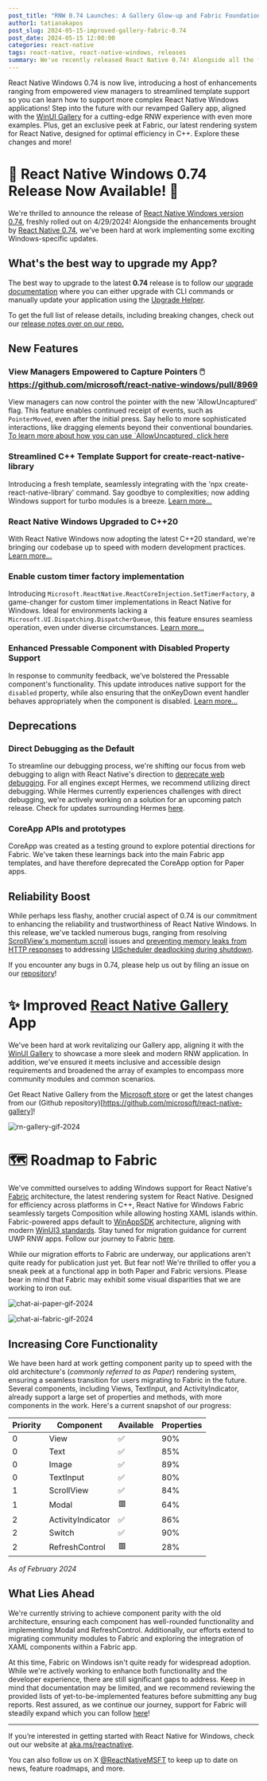 ```yaml
---
post_title: "RNW 0.74 Launches: A Gallery Glow-up and Fabric Foundations!"
author1: tatianakapos
post_slug: 2024-05-15-improved-gallery-fabric-0.74
post_date: 2024-05-15 12:00:00
categories: react-native
tags: react-native, react-native-windows, releases
summary: We've recently released React Native 0.74! Alongside all the fantastic features from React Native, we've been hard at work enhancing the Windows experience, refreshing our Gallery App, and setting the stage for Fabric support.
---
```


React Native Windows 0.74 is now live, introducing a host of enhancements ranging from empowered view managers to streamlined template support so you can learn how to support more complex React Native Windows applications! Step into the future with our revamped Gallery app, aligned with the [WinUI Gallery](https://aka.ms/winuigallery) for a cutting-edge RNW experience with even more examples. Plus, get an exclusive peek at Fabric, our latest rendering system for React Native, designed for optimal efficiency in C++. Explore these changes and more!

# 🎉 React Native Windows 0.74 Release Now Available! 🎉

We're thrilled to announce the release of [React Native Windows version 0.74](https://github.com/microsoft/react-native-windows/releases/tag/react-native-windows_v0.74.0), freshly rolled out on 4/29/2024! Alongside the enhancements brought by [React Native 0.74](https://reactnative.dev/blog/2024/04/22/release-0.74), we've been hard at work implementing some exciting Windows-specific updates.

## What's the best way to upgrade my App?

The best way to upgrade to the latest **0.74** release is to follow our [upgrade documentation](https://microsoft.github.io/react-native-windows/docs/upgrade-app) where you can either upgrade with CLI commands or manually update your application using the [Upgrade Helper](https://react-native-community.github.io/upgrade-helper/). 

To get the full list of release details, including breaking changes, check out our [release notes over on our repo.](https://github.com/microsoft/react-native-windows/releases/tag/react-native-windows_v0.74.0)

## New Features

### View Managers Empowered to Capture Pointers 🖱️ https://github.com/microsoft/react-native-windows/pull/8969

View managers can now control the pointer with the new 'AllowUncaptured' flag. This feature enables continued receipt of events, such as `PointerMoved`, even after the initial press. Say hello to more sophisticated interactions, like dragging elements beyond their conventional boundaries. [To learn more about how you can use `AllowUncaptured, click here](https://github.com/microsoft/react-native-windows/pull/8969)

### Streamlined C++ Template Support for create-react-native-library 

Introducing a fresh template, seamlessly integrating with the 'npx create-react-native-library' command. Say goodbye to complexities; now adding Windows support for turbo modules is a breeze. [Learn more...](https://github.com/microsoft/react-native-windows/pull/12481)

### React Native Windows Upgraded to C++20  

With React Native Windows now adopting the latest C++20 standard, we're bringing our codebase up to speed with modern development practices. [Learn more...](https://github.com/microsoft/react-native-windows/pull/12656)

### Enable custom timer factory implementation 

Introducing `Microsoft.ReactNative.ReactCoreInjection.SetTimerFactory`, a game-changer for custom timer implementations in React Native for Windows. Ideal for environments lacking a `Microsoft.UI.Dispatching.DispatcherQueue`, this feature ensures seamless operation, even under diverse circumstances. [Learn more...](https://github.com/microsoft/react-native-windows/pull/12856)


### Enhanced Pressable Component with Disabled Property Support

In response to community feedback, we've bolstered the Pressable component's functionality. This update introduces native support for the `disabled` property, while also ensuring that the onKeyDown event handler behaves appropriately when the component is disabled. [Learn more...](https://github.com/microsoft/react-native-windows/pull/12799)

## Deprecations

### Direct Debugging as the Default

To streamline our debugging process, we're shifting our focus from web debugging to align with React Native's direction to [deprecate web debugging](https://github.com/react-native-community/discussions-and-proposals/discussions/734). For all engines except Hermes, we recommend utilizing direct debugging. While Hermes currently experiences challenges with direct debugging, we're actively working on a solution for an upcoming patch release. Check for updates surrounding Hermes [here](https://github.com/microsoft/react-native-windows/issues/12982).

### CoreApp APIs and prototypes

CoreApp was created as a testing ground to explore potential directions for Fabric. We've taken these learnings back into the main Fabric app templates, and have therefore deprecated the CoreApp option for Paper apps. 

## Reliability Boost

While perhaps less flashy, another crucial aspect of 0.74 is our commitment to enhancing the reliability and trustworthiness of React Native Windows. In this release, we've tackled numerous bugs, ranging from resolving [ScrollView's momentum scroll](https://github.com/microsoft/react-native-windows/commit/1367b74599cc888082d280d728b1ac02917cea96) issues and [preventing memory leaks from HTTP responses](https://github.com/microsoft/react-native-windows/commit/ea58fe084c5d8a9116c69807ca9473aaa9e54221) to addressing [UIScheduler deadlocking during shutdown](https://github.com/microsoft/react-native-windows/commit/e2bf3e27f1ad328bcc74d00083482ed5d74a4af6).

If you encounter any bugs in 0.74, please help us out by filing an issue on our [repository](https://github.com/microsoft/react-native-windows/issues)!

# ✨ Improved [React Native Gallery](https://www.microsoft.com/store/productId/9NPG0B292H4R?ocid=pdpshare) App

We've been hard at work revitalizing our Gallery app, aligning it with the [WinUI Gallery](https://aka.ms/winuiGallery) to showcase a more sleek and modern RNW application. In addition, we've ensured it meets inclusive and accessible design requirements and broadened the array of examples to encompass more community modules and common scenarios.

Get React Native Gallery from the [Microsoft store](https://www.microsoft.com/store/productId/9NPG0B292H4R?ocid=pdpshare) or get the latest changes from our (Github repository)[https://github.com/microsoft/react-native-gallery]!

![rn-gallery-gif-2024](assets/gallery-demo-2024.gif)

# 🗺️ Roadmap to Fabric

We've committed ourselves to adding Windows support for React Native's [Fabric](https://reactnative.dev/architecture/fabric-renderer) architecture, the latest rendering system for React Native. Designed for efficiency across platforms in C++, React Native for Windows Fabric seamlessly targets Composition while allowing hosting XAML islands within. Fabric-powered apps default to [WinAppSDK](https://learn.microsoft.com/en-us/windows/apps/windows-app-sdk/) architecture, aligning with modern [WinUI3 standards](https://learn.microsoft.com/en-us/windows/apps/winui/winui3/). Stay tuned for migration guidance for current UWP RNW apps. Follow our journey to Fabric [here](https://github.com/microsoft/react-native-windows/issues/12042).

While our migration efforts to Fabric are underway, our applications aren't quite ready for publication just yet. But fear not! We're thrilled to offer you a sneak peek at a functional app in both Paper and Fabric versions. Please bear in mind that Fabric may exhibit some visual disparities that we are working to iron out.

![chat-ai-paper-gif-2024](assets/2024-05-15-improved-gallery-fabric-0.74/chat-ai-paper.gif)

![chat-ai-fabric-gif-2024](assets/2024-05-15-improved-gallery-fabric-0.74/chat-ai-fabric.gif)

## Increasing Core Functionality

We have been hard at work getting component parity up to speed with the old architecture's (*commonly referred to as Paper*) rendering system, ensuring a seamless transition for users migrating to Fabric in the future. Several components, including Views, TextInput, and ActivityIndicator, already support a large set of properties and methods, with more components in the work. Here's a current snapshot of our progress:

| Priority | Component | Available | Properties |
| --- | --- | --- | --- | 
| 0 | View| ✅ | 90% | 
| 0 | Text| ✅ | 85% | 
| 0 | Image| ✅ | 89% | 
| 0 | TextInput| ✅ | 80% | 
| 1 | ScrollView| ✅ | 84% | 
| 1 | Modal| 🟥 | 64% | 
| 2 | ActivityIndicator| ✅ | 86% | 
| 2 | Switch| ✅ | 90% | 
| 2 | RefreshControl| 🟥 | 28% | 
*As of February 2024*

## What Lies Ahead

We're currently striving to achieve component parity with the old architecture, ensuring each component has well-rounded functionality and implementing Modal and RefreshControl. Additionally, our efforts extend to migrating community modules to Fabric and exploring the integration of XAML components within a Fabric app.

At this time, Fabric on Windows isn't quite ready for widespread adoption. While we're actively working to enhance both functionality and the developer experience, there are still significant gaps to address.  Keep in mind that documentation may be limited, and we recommend reviewing the provided lists of yet-to-be-implemented features before submitting any bug reports. Rest assured, as we continue our journey, support for Fabric will steadily expand which you can follow [here](https://github.com/microsoft/react-native-windows/issues/12042)!

---

If you’re interested in getting started with React Native for Windows, check out our website at [aka.ms/reactnative](https://microsoft.github.io/react-native-windows/).

You can also follow us on X [@ReactNativeMSFT](https://twitter.com/reactnativemsft) to keep up to date on news, feature roadmaps, and more.
